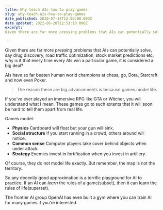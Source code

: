 ```yaml
---
title: Why teach AIs how to play games
slug: why-teach-ais-how-to-play-games
date_published: 2020-07-14T12:50:00.000Z
date_updated: 2022-06-28T12:53:18.000Z
excerpt: 
Given there are far more pressing problems that AIs can potentially solve, say drug discovery, road traffic optimization, stock market…

---
```


Given there are far more pressing problems that AIs can potentially solve, say drug discovery, road traffic optimization, stock market predictions etc, why is it that every time every AIs win a particular game, it is considered a big deal?

AIs have so far beaten human world champions at chess, go, Dota, Starcraft and now even Poker.

> The reason these are big advancements is because games model life.

If you’ve ever played an immersive RPG like GTA or Witcher, you will understand what I mean. These games go to such extents that it will soon be hard to tell them apart from real life.

Games model:

- **Physics**
Cardboard will float but your gun will sink.
- **Social structure**
If you start running in a crowd, others around will notice.
- **Common sense**
Computer players take cover behind objects when under attack.
- **Strategy**
Enemies invest in fortification when you invest in artillery.

Of course, they do not model life exactly. But remember, the map is not the territory.

So any decently good approximation is a terrific playground for AI to practice. If an AI can *learn* the rules of a game(subset), then it can learn the rules of life(superset).

The frontier AI group OpenAI has even built a gym where you can train AI for many games if you’re interested.

